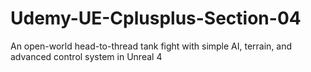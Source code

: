 # Udemy-UE-Cplusplus-Section-04
An open-world head-to-thread tank fight with simple AI, terrain, and advanced control system in Unreal 4
